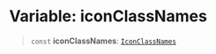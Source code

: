 # Variable: iconClassNames

> `const` **iconClassNames**: [`IconClassNames`](../type-aliases/IconClassNames.md)
